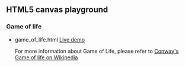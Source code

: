 ## HTML5 canvas playground ##

### Game of life ###

* game_of_life.html [Live demo](http://dwi2.com/canvas_exp/index.html)
    
    For more information about Game of Life, please refer to [Conway's Game of life on Wikipedia](http://en.wikipedia.org/wiki/Conway's_Game_of_Life)
    
    